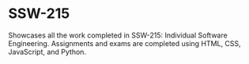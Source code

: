 # SSW-215
Showcases all the work completed in SSW-215: Individual Software Engineering. Assignments and exams are completed using HTML, CSS, JavaScript, and Python.

